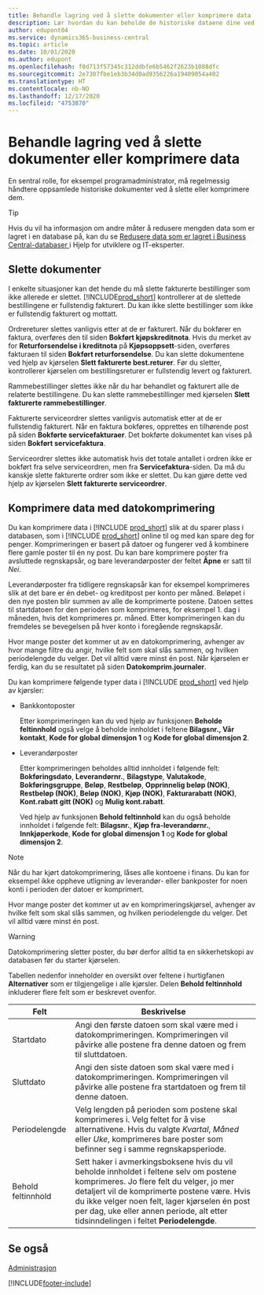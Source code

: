 ```yaml
---
title: Behandle lagring ved å slette dokumenter eller komprimere data
description: Lær hvordan du kan beholde de historiske dataene dine ved å komprimere poster eller slette dem.
author: edupont04
ms.service: dynamics365-business-central
ms.topic: article
ms.date: 10/01/2020
ms.author: edupont
ms.openlocfilehash: f0d713f57345c312ddbfe6b5462f2623b1088dfc
ms.sourcegitcommit: 2e7307fbe1eb3b34d0ad9356226a19409054a402
ms.translationtype: HT
ms.contentlocale: nb-NO
ms.lasthandoff: 12/17/2020
ms.locfileid: "4753870"
---
```

# <a name="manage-storage-by-deleting-documents-or-compressing-data"></a>Behandle lagring ved å slette dokumenter eller komprimere data

En sentral rolle, for eksempel programadministrator, må regelmessig håndtere oppsamlede historiske dokumenter ved å slette eller komprimere dem.  

> [!TIP]
> Hvis du vil ha informasjon om andre måter å redusere mengden data som er lagret i en database på, kan du se [Redusere data som er lagret i Business Central-databaser ](/dynamics365/business-central/dev-itpro/administration/database-reduce-data) i Hjelp for utviklere og IT-eksperter.

## <a name="delete-documents"></a>Slette dokumenter

I enkelte situasjoner kan det hende du må slette fakturerte bestillinger som ikke allerede er slettet. [!INCLUDE[prod_short](includes/prod_short.md)] kontrollerer at de slettede bestillingene er fullstendig fakturert. Du kan ikke slette bestillinger som ikke er fullstendig fakturert og mottatt.  

Ordrereturer slettes vanligvis etter at de er fakturert. Når du bokfører en faktura, overføres den til siden **Bokført kjøpskreditnota**. Hvis du merket av for **Returforsendelse i kreditnota** på **Kjøpsoppsett**-siden, overføres fakturaen til siden **Bokført returforsendelse**. Du kan slette dokumentene ved hjelp av kjørselen **Slett fakturerte best.returer**. Før du sletter, kontrollerer kjørselen om bestillingsreturer er fullstendig levert og fakturert.  

Rammebestillinger slettes ikke når du har behandlet og fakturert alle de relaterte bestillingene. Du kan slette rammebestillinger med kjørselen **Slett fakturerte rammebestillinger**.  

Fakturerte serviceordrer slettes vanligvis automatisk etter at de er fullstendig fakturert. Når en faktura bokføres, opprettes en tilhørende post på siden **Bokførte servicefakturaer**. Det bokførte dokumentet kan vises på siden **Bokført servicefaktura**.  

Serviceordrer slettes ikke automatisk hvis det totale antallet i ordren ikke er bokført fra selve serviceordren, men fra **Servicefaktura**-siden. Da må du kanskje slette fakturerte ordrer som ikke er slettet. Du kan gjøre dette ved hjelp av kjørselen **Slett fakturerte serviceordrer**.  

## <a name="compress-data-with-date-compression"></a>Komprimere data med datokomprimering

Du kan komprimere data i [!INCLUDE [prod_short](includes/prod_short.md)] slik at du sparer plass i databasen, som i [!INCLUDE [prod_short](includes/prod_short.md)] online til og med kan spare deg for penger. Komprimeringen er basert på datoer og fungerer ved å kombinere flere gamle poster til én ny post. Du kan bare komprimere poster fra avsluttede regnskapsår, og bare leverandørposter der feltet **Åpne** er satt til *Nei*.  

Leverandørposter fra tidligere regnskapsår kan for eksempel komprimeres slik at det bare er én debet- og kreditpost per konto per måned. Beløpet i den nye posten blir summen av alle de komprimerte postene. Datoen settes til startdatoen for den perioden som komprimeres, for eksempel 1. dag i måneden, hvis det komprimeres pr. måned. Etter komprimeringen kan du fremdeles se bevegelsen på hver konto i foregående regnskapsår.

Hvor mange poster det kommer ut av en datokomprimering, avhenger av hvor mange filtre du angir, hvilke felt som skal slås sammen, og hvilken periodelengde du velger. Det vil alltid være minst én post. Når kjørselen er ferdig, kan du se resultatet på siden **Datokomprim.journaler**.

Du kan komprimere følgende typer data i [!INCLUDE [prod_short](includes/prod_short.md)] ved hjelp av kjørsler:

* Bankkontoposter

  Etter komprimeringen kan du ved hjelp av funksjonen **Beholde feltinnhold** også velge å beholde innholdet i feltene **Bilagsnr., Vår kontakt**, **Kode for global dimensjon 1** og **Kode for global dimensjon 2**.
* Leverandørposter

  Etter komprimeringen beholdes alltid innholdet i følgende felt: **Bokføringsdato**, **Leverandørnr.**, **Bilagstype**, **Valutakode**, **Bokføringsgruppe**, **Beløp**, **Restbeløp**, **Opprinnelig beløp (NOK)**, **Restbeløp (NOK)**, **Beløp (NOK)**, **Kjøp (NOK)**, **Fakturarabatt (NOK)**, **Kont.rabatt gitt (NOK)** og **Mulig kont.rabatt**.

  Ved hjelp av funksjonen **Behold feltinnhold** kan du også beholde innholdet i følgende felt: **Bilagsnr.**, **Kjøp fra-leverandørnr.**, **Innkjøperkode**, **Kode for global dimensjon 1** og **Kode for global dimensjon 2**.

> [!NOTE]
> Når du har kjørt datokomprimering, låses alle kontoene i finans. Du kan for eksempel ikke oppheve utligning av leverandør- eller bankposter for noen konti i perioden der datoer er komprimert.

<!--* General ledger entries
* Customer ledger entries-->
<!--* Fixed asset ledger entries
* G/L budget entries
* VAT entries

  After the compression the contents of the following fields are always retained: **Posting Date**, **Type**, **Closed**, **Gen. Bus. Posting Group**, **Gen. Prod. Posting Group**, **VAT Calculation Type**, **Base**, and **Amount**.

  With the **Retain Field Contents** facility, you can also retain the contents of the following additional fields: **Document No.**, **Bill-to/Pay-to No.**, **EU 3-Party Trade**, **Country/Region Code**, and **Internal Ref. No.**.
* Insurance ledger entries
* Maintenance ledger entries
* Resource ledger entries

  After the compression, the contents of the following fields are retained: **Posting Date**, **Resource No.**, **Resource Group No.**, **Entry Type**, **Quantity**, **Total Cost**, **Total Price**, and **Chargeable**.

  With the **Retain Field Contents** facility, you can also retain the contents of the following additional fields: **Document No.**, **Work Type Code**, **Job No.**, **Unit of Measure Code**, **Source Type**, **Source No.**. **Chargeable**, **
* Warehouse entries

  After the compression the contents of the following fields are always retained: **Registering Date**, **Location Code**, **Zone Code**, **Bin Code**, **Item No.**, **Quantity**, **Qty. (Base)**, **Bin Type Code**, **Entry Type**, **Variant Code**, **Qty. per Unit of Measure**, **Unit of Measure Code**, **Warranty Date**, **Expiration Date**, **Cubage**, and **Weight**.

  With the **Retain Field Contents** facility, you can also retain the contents of the **Serial No.** and **Lot No.** fields. -->

Hvor mange poster det kommer ut av en komprimeringskjørsel, avhenger av hvilke felt som skal slås sammen, og hvilken periodelengde du velger. Det vil alltid være minst én post. 

> [!WARNING]
> Datokomprimering sletter poster, du bør derfor alltid ta en sikkerhetskopi av databasen før du starter kjørselen.

Tabellen nedenfor inneholder en oversikt over feltene i hurtigfanen **Alternativer** som er tilgjengelige i alle kjørsler. Delen **Behold feltinnhold** inkluderer flere felt som er beskrevet ovenfor.

|Felt  |Beskrivelse  |
|-------|-------------|
|Startdato     |Angi den første datoen som skal være med i datokomprimeringen. Komprimeringen vil påvirke alle postene fra denne datoen og frem til sluttdatoen.|
|Sluttdato     |Angi den siste datoen som skal være med i datokomprimeringen. Komprimeringen vil påvirke alle postene fra startdatoen og frem til denne datoen.|
|Periodelengde |Velg lengden på perioden som postene skal komprimeres i. Velg feltet for å vise alternativene. Hvis du valgte *Kvartal*, *Måned* eller *Uke*, komprimeres bare poster som befinner seg i samme regnskapsperiode.|
|Behold feltinnhold     |Sett haker i avmerkingsboksene hvis du vil beholde innholdet i feltene selv om postene komprimeres. Jo flere felt du velger, jo mer detaljert vil de komprimerte postene være. Hvis du ikke velger noen felt, lager kjørselen én post per dag, uke eller annen periode, alt etter tidsinndelingen i feltet **Periodelengde**. |

## <a name="see-also"></a>Se også

[Administrasjon](admin-setup-and-administration.md)  


[!INCLUDE[footer-include](includes/footer-banner.md)]